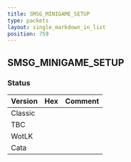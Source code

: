 ```yaml
---
title: SMSG_MINIGAME_SETUP
type: packets
layout: single_markdown_in_list
position: 759
---
```


## SMSG_MINIGAME_SETUP

### Status

Version | Hex | Comment
---------- | ---------- | ---------- 
Classic |  |  
TBC |  |  
WotLK |  |  
Cata |  |  
